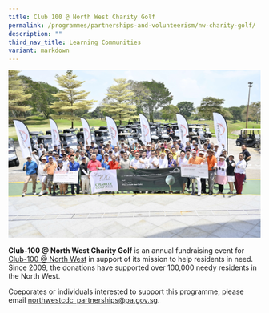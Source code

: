 ```yaml
---
title: Club 100 @ North West Charity Golf
permalink: /programmes/partnerships-and-volunteerism/nw-charity-golf/
description: ""
third_nav_title: Learning Communities
variant: markdown
---
```

![](/images/img1471a.JPG)

**Club-100 @ North West Charity Golf** is an annual fundraising event for [Club-100 @ North West](https://northwest.cdc.gov.sg/programmes/connecting-the-community/club100-northwest/) in support of its mission to help residents in need. Since 2009, the donations have supported over 100,000 needy residents in the North West. 

Coeporates or individuals interested to support this programme, please email northwestcdc_partnerships@pa.gov.sg.